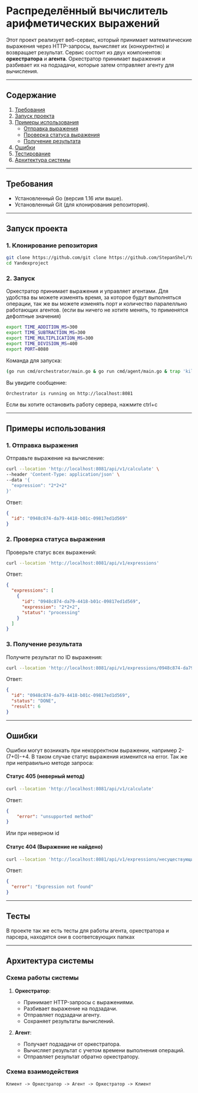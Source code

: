 # Распределённый вычислитель арифметических выражений

Этот проект реализует веб-сервис, который принимает математические выражения через HTTP-запросы, вычисляет их (конкурентно) и возвращает результат. Сервис состоит из двух компонентов: **оркестратора** и **агента**. Оркестратор принимает выражения и разбивает их на подзадачи, которые затем отправляет агенту для вычисления.

---

## Содержание

1. [Требования](#требования)
2. [Запуск проекта](#запуск-проекта)
3. [Примеры использования](#примеры-использования)
   - [Отправка выражения](#отправка-выражения)
   - [Проверка статуса выражения](#проверка-статуса-выражения)
   - [Получение результата](#получение-результата)
4. [Ошибки](#ошибки)
5. [Тестирование](#тестирование)
6. [Архитектура системы](#архитектура-системы)

---

## Требования

- Установленный Go (версия 1.16 или выше).
- Установленный Git (для клонирования репозитория).

---

## Запуск проекта

### 1. Клонирование репозитория

```bash
git clone https://github.com/git clone https://github.com/StepanShel/Yandexproject
cd Yandexproject
```

### 2. Запуск

Оркестратор принимает выражения и управляет агентами. Для удобства вы можете изменять время, за которое будут выполняться операции, так же вы можете изменять порт и количество паралелльно работающих агентов.
(если вы ничего не хотите менять, то применятся дефолтные значения)

```bash
export TIME_ADDITION_MS=300
export TIME_SUBTRACTION_MS=300
export TIME_MULTIPLICATION_MS=300
export TIME_DIVISION_MS=400
export PORT=8080
```

Команда для запуска:

```bash
(go run cmd/orchestrator/main.go & go run cmd/agent/main.go & trap 'kill %1 %2' SIGINT; wait)
```

Вы увидите сообщение:
```
Orchestrator is running on http://localhost:8081
```
Если вы хотите остановить работу сервера, нажмите ctrl+c

---

## Примеры использования

### 1. Отправка выражения

Отправьте выражение на вычисление:

```bash
curl --location 'http://localhost:8081/api/v1/calculate' \
--header 'Content-Type: application/json' \
--data '{
  "expression": "2*2+2"
}'
```

Ответ:
```json
{
  "id": "0948c874-da79-4418-b01c-09817ed1d569"
}
```

### 2. Проверка статуса выражения

Проверьте статус всех выражений:

```bash
curl --location 'http://localhost:8081/api/v1/expressions'
```

Ответ:
```json
{
  "expressions": [
    {
      "id": "0948c874-da79-4418-b01c-09817ed1d569",
      "expression": "2*2+2",
      "status": "processing"
    }
  ]
}
```

### 3. Получение результата

Получите результат по ID выражения:

```bash
curl --location 'http://localhost:8081/api/v1/expressions/0948c874-da79-4418-b01c-09817ed1d569'
```

Ответ:
```json
{
  "id": "0948c874-da79-4418-b01c-09817ed1d569",
  "status": "DONE",
  "result": 6
}
```

---

## Ошибки

Ошибки могут возникать при некорректном выражении, например 2-(7+0)-+4. В таком случае статус выражения изменится на error. Так же при неправильно методе запроса:
#### Статус 405 (неверный метод)
```bash
curl --location 'http://localhost:8081/api/v1/calculate'
```

Ответ:
```json
{
    "error": "unsupported method"
}
```
Или при неверном id
#### Статус 404 (Выражение не найдено)

```bash
curl --location 'http://localhost:8081/api/v1/expressions/несуществующий-id'
```

Ответ:
```json
{
  "error": "Expression not found"
}
```

---

## Тесты

В проекте так же есть тесты для работы агента, оркестратора и парсера, находятся они в соответсвующих папках

---

## Архитектура системы

### Схема работы системы

1. **Оркестратор**:
   - Принимает HTTP-запросы с выражениями.
   - Разбивает выражение на подзадачи.
   - Отправляет подзадачи агенту.
   - Сохраняет результаты вычислений.

2. **Агент**:
   - Получает подзадачи от оркестратора.
   - Вычисляет результат с учетом времени выполнения операций.
   - Отправляет результат обратно оркестратору.

### Схема взаимодействия

```
Клиент -> Оркестратор -> Агент -> Оркестратор -> Клиент
```
